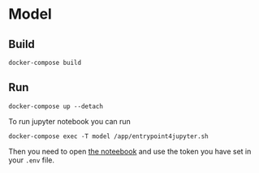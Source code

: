 # Model 

## Build

```docker-compose build```

## Run


```docker-compose up --detach```

To run jupyter notebook you can run

```docker-compose exec -T model /app/entrypoint4jupyter.sh```

Then you need to open [the noteebook](http://localhost:8888) and use the token you have set in your `.env` file.

